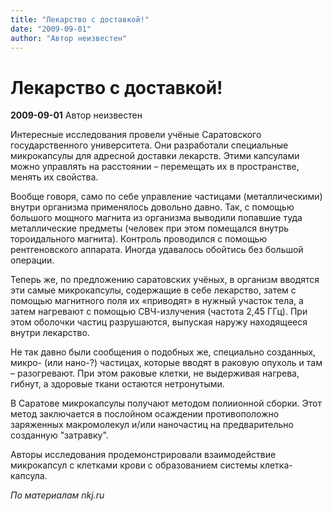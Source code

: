 ```yaml
---
title: "Лекарство с доставкой!"
date: "2009-09-01"
author: "Автор неизвестен"
---
```


# Лекарство с доставкой!

**2009-09-01** Автор неизвестен

Интересные исследования провели учёные Саратовского государственного университета. Они разработали специальные микрокапсулы для адресной доставки лекарств. Этими капсулами можно управлять на расстоянии – перемещать их в пространстве, менять их свойства.

Вообще говоря, само по себе управление частицами (металлическими) внутри организма применялось довольно давно. Так, с помощью большого мощного магнита из организма выводили попавшие туда металлические предметы (человек при этом помещался внутрь тороидального магнита). Контроль проводился с помощью рентгеновского аппарата. Иногда удавалось обойтись без большой операции.

Теперь же, по предложению саратовских учёных, в организм вводятся эти самые микрокапсулы, содержащие в себе лекарство, затем с помощью магнитного поля их «приводят» в нужный участок тела, а затем нагревают с помощью СВЧ-излучения (частота 2,45 ГГц). При этом оболочки частиц разрушаются, выпуская наружу находящееся внутри лекарство.

Не так давно были сообщения о подобных же, специально созданных, микро- (или нано-?) частицах, которые вводят в раковую опухоль и там – разогревают. При этом раковые клетки, не выдерживая нагрева, гибнут, а здоровые ткани остаются нетронутыми.

В Саратове микрокапсулы получают методом полиионной сборки. Этот метод заключается в послойном осаждении противоположно заряженных макромолекул и/или наночастиц на предварительно созданную "затравку".

Авторы исследования продемонстрировали взаимодействие микрокапсул с клетками крови с образованием системы клетка-капсула.

*По материалам nkj.ru*
